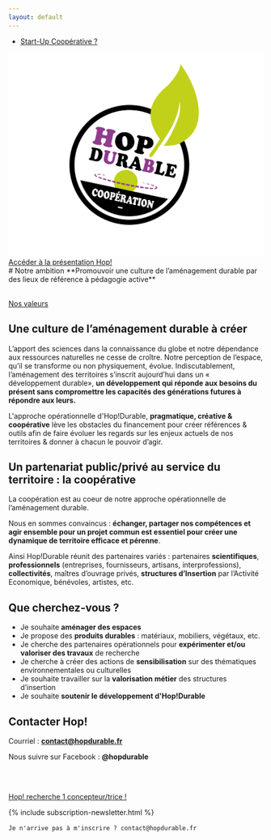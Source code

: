 ```yaml
---
layout: default
---
```


<section class="center">
  <nav class="site-nav">
    <ul>
      <li><a href="/hop-durable-gouvernance.html" class="button button--action">Start-Up Coopérative ?</a></li>
    </ul>
  </nav>
  <img src="assets/images/hop_logo_amenagement_durable_nov2.svg" alt="Logo de Hop durable">
  <br>
  <a href="assets/pdf/hop_amenagement_durable_web_6.pdf" class="button">Accéder à la présentation Hop!</a>  
    
    
  <div class="bottom">  
    
  </div>
</section>


 
<section markdown="1" class="center">
# Notre ambition
**Promouvoir une culture de l’aménagement durable par des lieux de référence à pédagogie active**
<br>
<br>
<p>
  <a href="assets/images/fond-valeurs.svg" class="button">Nos valeurs</a>
</p>
</section>
 
 
<section markdown="1">

# Une culture de l’aménagement durable à créer

L’apport des sciences dans la connaissance du globe et notre dépendance aux ressources naturelles ne cesse de croître. Notre perception de l’espace, qu’il se transforme ou non physiquement, évolue. Indiscutablement, l’aménagement des territoires s’inscrit aujourd’hui dans un « développement durable», **un développement qui réponde aux besoins du présent sans compromettre les capacités des générations futures à répondre aux leurs.**

L'approche opérationnelle d'Hop!Durable, **pragmatique, créative & coopérative** lève les obstacles du financement pour créer références & outils afin de faire évoluer les regards sur les enjeux actuels de nos territoires & donner à chacun le pouvoir d’agir.
</section>

<section markdown="1">

# Un partenariat public/privé au service du territoire : la coopérative

La coopération est au coeur de notre approche opérationnelle de l’aménagement durable.

Nous en sommes convaincus : **échanger, partager nos compétences et agir ensemble pour un projet commun est essentiel pour créer une dynamique de territoire efficace et pérenne**.

Ainsi Hop!Durable réunit des partenaires variés : partenaires **scientifiques**, **professionnels** (entreprises, fournisseurs, artisans, interprofessions), **collectivités**, maîtres d’ouvrage privés, **structures d’Insertion** par l’Activité Economique, bénévoles, artistes, etc.
</section>
  
<section markdown="1">

# Que cherchez-vous ?

  - Je souhaite **aménager des espaces**
  - Je propose des **produits durables** : matériaux, mobiliers, végétaux, etc.
  - Je cherche des partenaires opérationnels pour **expérimenter et/ou valoriser des travaux** de recherche
  - Je cherche à créer des actions de **sensibilisation** sur des thématiques environnementales ou culturelles
  - Je souhaite travailler sur la **valorisation métier** des structures d’insertion
  - Je souhaite **soutenir le développement d'Hop!Durable**

</section>

<section markdown="1" class="center">

# Contacter Hop!
Courriel : **contact@hopdurable.fr**

Nous suivre sur Facebook : **@hopdurable**

<br>
<br>
<p class="center">
  <a href="assets/pdf/hop-durable_recherche_concepteur_2.pdf" class="button">Hop! recherche 1 concepteur/trice ! </a>
</p>
  
</section>    

<section>
  {% include subscription-newsletter.html %}  
    
    Je n'arrive pas à m'inscrire ? contact@hopdurable.fr
  
</section>
